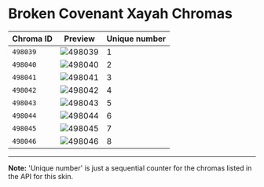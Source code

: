 # Broken Covenant Xayah Chromas

| Chroma ID | Preview | Unique number |
|---|---|---|
| `498039` | ![498039](https://raw.communitydragon.org/latest/plugins/rcp-be-lol-game-data/global/default/v1/champion-chroma-images/498/498039.png) | 1 |
| `498040` | ![498040](https://raw.communitydragon.org/latest/plugins/rcp-be-lol-game-data/global/default/v1/champion-chroma-images/498/498040.png) | 2 |
| `498041` | ![498041](https://raw.communitydragon.org/latest/plugins/rcp-be-lol-game-data/global/default/v1/champion-chroma-images/498/498041.png) | 3 |
| `498042` | ![498042](https://raw.communitydragon.org/latest/plugins/rcp-be-lol-game-data/global/default/v1/champion-chroma-images/498/498042.png) | 4 |
| `498043` | ![498043](https://raw.communitydragon.org/latest/plugins/rcp-be-lol-game-data/global/default/v1/champion-chroma-images/498/498043.png) | 5 |
| `498044` | ![498044](https://raw.communitydragon.org/latest/plugins/rcp-be-lol-game-data/global/default/v1/champion-chroma-images/498/498044.png) | 6 |
| `498045` | ![498045](https://raw.communitydragon.org/latest/plugins/rcp-be-lol-game-data/global/default/v1/champion-chroma-images/498/498045.png) | 7 |
| `498046` | ![498046](https://raw.communitydragon.org/latest/plugins/rcp-be-lol-game-data/global/default/v1/champion-chroma-images/498/498046.png) | 8 |

---

**Note:** 'Unique number' is just a sequential counter for the chromas listed in the API for this skin.
